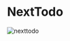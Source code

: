 # NextTodo
![nexttodo](https://github.com/Fawaskp/NextTodo/assets/68636810/c02b3ac3-3c3a-4c1c-90cb-796371fa2ff1)

